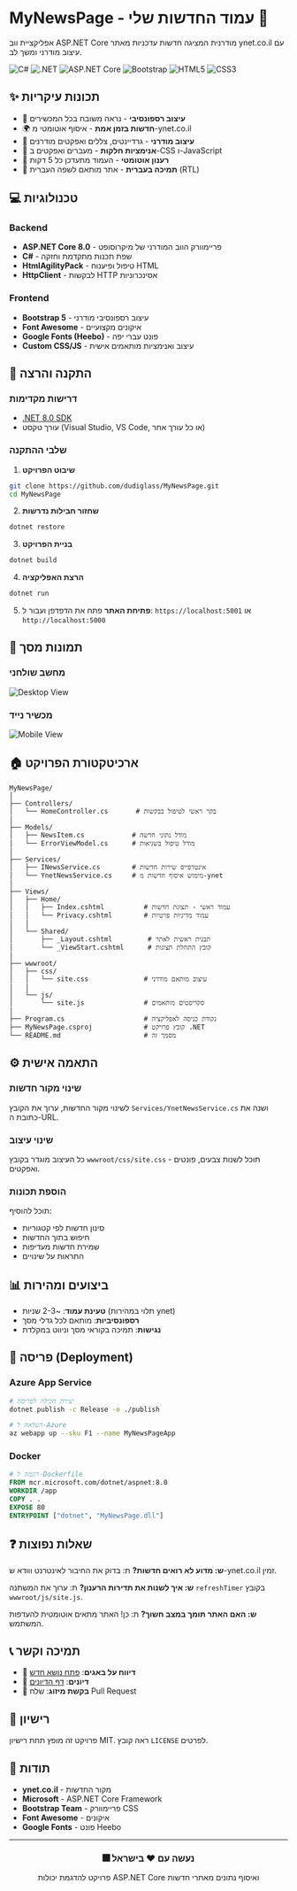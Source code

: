 # MyNewsPage - עמוד החדשות שלי 📰

אפליקציית ווב ASP.NET Core מודרנית המציגה חדשות עדכניות מאתר ynet.co.il עם עיצוב מודרני ומשך לב.

![C#](https://img.shields.io/badge/C%23-239120?style=for-the-badge&logo=c-sharp&logoColor=white)
![.NET](https://img.shields.io/badge/.NET-5C2D91?style=for-the-badge&logo=.net&logoColor=white)
![ASP.NET Core](https://img.shields.io/badge/ASP.NET%20Core-0078D4?style=for-the-badge&logo=dotnet&logoColor=white)
![Bootstrap](https://img.shields.io/badge/Bootstrap-563D7C?style=for-the-badge&logo=bootstrap&logoColor=white)
![HTML5](https://img.shields.io/badge/HTML5-E34F26?style=for-the-badge&logo=html5&logoColor=white)
![CSS3](https://img.shields.io/badge/CSS3-1572B6?style=for-the-badge&logo=css3&logoColor=white)

## ✨ תכונות עיקריות

- 📱 **עיצוב רספונסיבי** - נראה משובח בכל המכשירים
- 🌍 **חדשות בזמן אמת** - איסוף אוטומטי מ-ynet.co.il
- 🎨 **עיצוב מודרני** - גרדיינטים, צללים ואפקטים מודרנים
- 🚀 **אנימציות חלקות** - מעברים ואפקטים ב-CSS ו-JavaScript
- 🔄 **רענון אוטומטי** - העמוד מתעדכן כל 5 דקות
- 🎨 **תמיכה בעברית** - אתר מותאם לשפה העברית (RTL)

## 💻 טכנולוגיות

### Backend
- **ASP.NET Core 8.0** - פריימוורק הווב המודרני של מיקרוסופט
- **C#** - שפת תכנות מתקדמת וחזקה
- **HtmlAgilityPack** - טיפול ופיענוח HTML
- **HttpClient** - לבקשות HTTP אסינכרוניות

### Frontend  
- **Bootstrap 5** - עיצוב רספונסיבי מודרני
- **Font Awesome** - איקונים מקצועיים
- **Google Fonts (Heebo)** - פונט עברי יפה
- **Custom CSS/JS** - עיצוב ואנימציות מותאמים אישית

## 🚀 התקנה והרצה

### דרישות מקדימות
- [.NET 8.0 SDK](https://dotnet.microsoft.com/download/dotnet/8.0)
- עורך טקסט (Visual Studio, VS Code, או כל עורך אחר)

### שלבי ההתקנה

1. **שיבוט הפרויקט**
```bash
git clone https://github.com/dudiglass/MyNewsPage.git
cd MyNewsPage
```

2. **שחזור חבילות נדרשות**
```bash
dotnet restore
```

3. **בניית הפרויקט**
```bash
dotnet build
```

4. **הרצת האפליקציה**
```bash
dotnet run
```

5. **פתיחת האתר**
   פתח את הדפדפן ועבור ל: `https://localhost:5001` או `http://localhost:5000`

## 📱 תמונות מסך

### מחשב שולחני
![Desktop View](https://via.placeholder.com/800x600/667eea/ffffff?text=תצוגה+שולחנית)

### מכשיר נייד
![Mobile View](https://via.placeholder.com/400x800/764ba2/ffffff?text=תצוגה+ניידת)

## 🏠 ארכיטקטורת הפרויקט

```
MyNewsPage/
│
├── Controllers/
│   └── HomeController.cs       # בקר ראשי לטיפול בבקשות
│
├── Models/
│   ├── NewsItem.cs            # מודל נתוני חדשה
│   └── ErrorViewModel.cs      # מודל טיפול בשגיאות
│
├── Services/
│   ├── INewsService.cs        # אינטרפייס שירות חדשות
│   └── YnetNewsService.cs     # מימוש איסוף חדשות מ-ynet
│
├── Views/
│   ├── Home/
│   │   ├── Index.cshtml          # עמוד ראשי - תצוגת חדשות
│   │   └── Privacy.cshtml        # עמוד מדיניות פרטיות
│   │
│   └── Shared/
│       ├── _Layout.cshtml         # תבנית ראשית לאתר
│       └── _ViewStart.cshtml      # קובץ התחלת תצוגות
│
├── wwwroot/
│   ├── css/
│   │   └── site.css              # עיצוב מותאם מודרני
│   │
│   └── js/
│       └── site.js               # סקריפטים מותאמים
│
├── Program.cs                    # נקודת כניסה לאפליקציה
├── MyNewsPage.csproj             # קובץ פרויקט .NET
└── README.md                     # מסמך זה
```

## ⚙️ התאמה אישית

### שינוי מקור חדשות
לשינוי מקור החדשות, ערוך את הקובץ `Services/YnetNewsService.cs` ושנה את כתובת ה-URL.

### שינוי עיצוב
כל העיצוב מוגדר בקובץ `wwwroot/css/site.css` - תוכל לשנות צבעים, פונטים ואפקטים.

### הוספת תכונות
תוכל להוסיף:
- סינון חדשות לפי קטגוריות
- חיפוש בתוך החדשות
- שמירת חדשות מעדיפות
- התראות על שינויים

## 📊 ביצועים ומהירות

- **טעינת עמוד**: ~2-3 שניות (תלוי במהירות ynet)
- **רספונסיביות**: מותאם לכל גדלי מסך
- **נגישות**: תמיכה בקוראי מסך וניווט במקלדת

## 🚀 פריסה (Deployment)

### Azure App Service
```bash
# יצירת חבילה לפריסה
dotnet publish -c Release -o ./publish

# העלאה ל-Azure
az webapp up --sku F1 --name MyNewsPageApp
```

### Docker
```dockerfile
# דוגמה ל-Dockerfile
FROM mcr.microsoft.com/dotnet/aspnet:8.0
WORKDIR /app
COPY . .
EXPOSE 80
ENTRYPOINT ["dotnet", "MyNewsPage.dll"]
```

## ❓ שאלות נפוצות

**ש: מדוע לא רואים חדשות?**
ת: בדוק את החיבור לאינטרנט ווודא ש-ynet.co.il זמין.

**ש: איך לשנות את תדירות הרענון?**
ת: ערוך את המשתנה `refreshTimer` בקובץ `wwwroot/js/site.js`.

**ש: האם האתר תומך במצב חשוך?**
ת: כן! האתר מתאים אוטומטית להעדפות המשתמש.

## 📞 תמיכה וקשר

- 🐛 **דיווח על באגים**: [פתח נושא חדש](https://github.com/dudiglass/MyNewsPage/issues)
- 💬 **דיונים**: [דף הדיונים](https://github.com/dudiglass/MyNewsPage/discussions)  
- 🔄 **בקשת מיזוג**: שלח Pull Request

## 📜 רישיון

פרויקט זה מופץ תחת רישיון MIT. ראה קובץ `LICENSE` לפרטים.

## 🙏 תודות

- **ynet.co.il** - מקור החדשות
- **Microsoft** - ASP.NET Core Framework
- **Bootstrap Team** - פריימוורק CSS
- **Font Awesome** - איקונים
- **Google Fonts** - פונט Heebo

---

<div align="center">
  <h3>🎆 נעשה עם ❤️ בישראל</h3>
  <p>פרויקט להדגמת יכולות ASP.NET Core ואיסוף נתונים מאתרי חדשות</p>
</div>